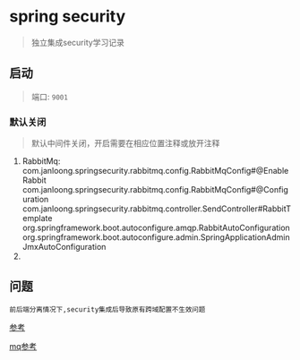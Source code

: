 # spring security 
> 独立集成security学习记录

## 启动

>端口: `9001`
### 默认关闭
>默认中间件关闭，开启需要在相应位置注释或放开注释

1. RabbitMq: 
com.janloong.springsecurity.rabbitmq.config.RabbitMqConfig#@EnableRabbit
com.janloong.springsecurity.rabbitmq.config.RabbitMqConfig#@Configuration
com.janloong.springsecurity.rabbitmq.controller.SendController#RabbitTemplate
org.springframework.boot.autoconfigure.amqp.RabbitAutoConfiguration
org.springframework.boot.autoconfigure.admin.SpringApplicationAdminJmxAutoConfiguration
2. 

## 问题
    前后端分离情况下,security集成后导致原有跨域配置不生效问题
    
[参考](https://blog.csdn.net/qq_35494808/article/details/82998135)

[mq参考](https://blog.csdn.net/qq_35387940/article/details/100514134)